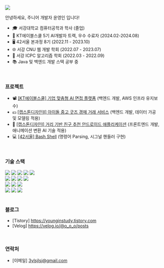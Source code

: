 <img src="https://capsule-render.vercel.app/api?type=transparent&fontSize=40&text=%20@YounginYoon%20&desc=BE%20Developer&descSize=15&fontColor=b8d986&fontAlignY=40&descAlign=60&descAlignY=65&animation=twinkling" />
<br/>

안녕하세요, 주니어 개발자 윤영인 입니다!

- 🎓 서강대학교 컴퓨터공학과 학사 (졸업)
- 🤖 KT에이블스쿨 5기 AI개발자 트랙, 우수 수료자 (2024.02-2024.08)
- 🖥️ 42서울 본과정 8기 (2022.11 - 2023.10)
- 🌐 서강 CNU 웹 개발 학회 (2022.07 - 2023.07)
- 🧬 서강 ICPC 알고리즘 학회 (2022.03 - 2022.09)
- 📚 Java 및 백엔드 개발 스택 공부 중
<br/>

### 프로젝트
- 📽️ [[KT에이블스쿨] 기업 맞춤형 AI 면접 플랫폼](https://github.com/YounginYoon/AIT_Backend) (백엔드 개발, AWS 인프라 유지보수)
- 💵 [[캡스톤디자인II] 아이돌 중고 굿즈 경매 거래 서비스](https://github.com/YounginYoon/Fandolee) (백엔드 개발, 데이터 가공 및 모델링 적용)
- 📱 [[캡스톤디자인I] 거리 기반 친구 추천 안드로이드 애플리케이션](https://github.com/YounginYoon/FFU) (프론트엔드 개발, 애니메이션 변환 AI 기술 적용)
- 💻 [[42서울] Bash Shell](https://github.com/YounginYoon/minishell) (명령어 Parsing, 시그널 핸들러 구현)
<br/>

### 기술 스택

<div>
  <img src="https://img.shields.io/badge/Java-007396?style=flat-square&logo=OpenJDK&logoColor=white">
  <img src="https://img.shields.io/badge/C-A8B9CC?style=flat-square&logo=C&logoColor=white"/>
  <img src="https://img.shields.io/badge/C++-00599C?style=flat-square&logo=C++&logoColor=white"/>
  <img src="https://img.shields.io/badge/Python-3776AB?style=flat-square&logo=python&logoColor=white"/>
  <img src="https://img.shields.io/badge/JavaScript-F7DF1E?style=flat-square&logo=javascript&logoColor=black"/>
  <br/>
  <img src="https://img.shields.io/badge/Spring Boot-6DB33F?style=flat-square&logo=springboot&logoColor=white">
  <img src="https://img.shields.io/badge/AWS%20EC2-FF9900?style=flat-square&logo=Amazon%20EC2&logoColor=white">
  <img src="https://img.shields.io/badge/MySQL-4479A1?style=flat-square&logo=MySQL&logoColor=white"/> 
  <img src="https://img.shields.io/badge/Redis-DC382D?style=flat-square&logo=Redis&logoColor=white"/> 
  <br/>
  <img src="https://img.shields.io/badge/CSS-1572B6?style=flat-square&logo=css3&logoColor=white"/>
  <img src="https://img.shields.io/badge/HTML-E34F26?style=flat-square&logo=html5&logoColor=white"/>
  <img src="https://img.shields.io/badge/React-61DAFB?style=flat-square&logo=React&logoColor=black"/>
  <br/>
  <img src="https://img.shields.io/badge/Firebase-DD2C00?style=flat-square&logo=firebase&logoColor=white"/>
  <img src="https://img.shields.io/badge/Git-F05032?style=flat-square&logo=git&logoColor=white"/>
  <img src="https://img.shields.io/badge/GitHub-181717?style=flat-square&logo=github&logoColor=white"/>
</div>
<br/>

### 블로그
- [Tistory] https://younginstudy.tistory.com
- [Velog] https://velog.io/@o_o_o/posts
<br/>

### 연락처
- [이메일] 3ylsjlsj@gmail.com

<br/>



